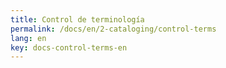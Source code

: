 ```yaml
---
title: Control de terminología
permalink: /docs/en/2-cataloging/control-terms
lang: en
key: docs-control-terms-en
---
```

